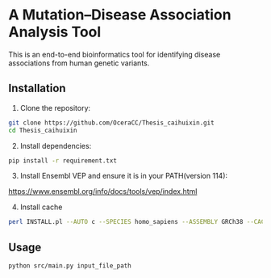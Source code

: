 # A Mutation–Disease Association Analysis Tool

This is an end-to-end bioinformatics tool for identifying disease associations from human genetic variants. 

## Installation
1. Clone the repository:

```bash
git clone https://github.com/OceraCC/Thesis_caihuixin.git
cd Thesis_caihuixin
```

2. Install dependencies:

```bash
pip install -r requirement.txt
```

3. Install Ensembl VEP and ensure it is in your PATH(version 114):

https://www.ensembl.org/info/docs/tools/vep/index.html

4. Install cache

```bash
perl INSTALL.pl --AUTO c --SPECIES homo_sapiens --ASSEMBLY GRCh38 --CACHE_VERSION 114 --NO_HTSLIB
```

## Usage

```bash
python src/main.py input_file_path
```
